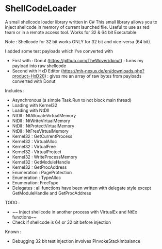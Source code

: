 # ShellCodeLoader
A small shellcode loader library written in C#
This small library allows you to inject shellcode in memory of current launched file. 
Useful to use as red team or in a remote access tool. Works for 32 & 64 bit Executable

Note : Shellcode for 32 bit works ONLY for 32 bit and vice-versa (64 bit). 

I added some test payloads which I've converted with 
* First with : Donut (https://github.com/TheWover/donut) : turns my payload into raw shellcode
* Second with HxD Editor (https://mh-nexus.de/en/downloads.php?product=HxD20) : gives me an array of raw bytes from payloads converted with Donut


Includes : 

* Asynchronous (a simple Task.Run to not block main thread)
* Loading with Kernel32
* Loading with NtDll
* NtDll : NtAllocateVirtualMemory
* NtDll : NtWriteVirtualMemory
* NtDll : NtProtectVirtualMemory
* NtDll : NtFreeVirtualMemory
* Kernel32 : GetCurrentProcess
* Kernel32 : VirtualAlloc
* Kernel32 : VirtualFree
* Kernel32 : VirtualProtect
* Kernel32 : WriteProcessMemory
* Kernel32 : GetModuleHandle
* Kernel32 : GetProcAddress
* Enumeration : PageProtection
* Enumeration : TypeAlloc
* Enumeration: FreeType
* Delegates : all functions have been written with delegate style except GetModuleHandle and GetProcAddress

TODO :
* ~~ Inject shellcode in another process with VirtualEx and NtEx functions~~ 
* Check if shellcode is 64 or 32 bit before injection

Known : 
* Debugging 32 bit test injection involves PInvokeStackImbalance
